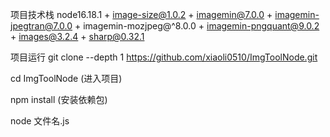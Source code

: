 项目技术栈
node16.18.1 + image-size@1.0.2 + imagemin@7.0.0 + imagemin-jpegtran@7.0.0 + imagemin-mozjpeg@^8.0.0 + imagemin-pngquant@9.0.2 + images@3.2.4 + sharp@0.32.1

项目运行
git clone --depth 1 https://github.com/xiaoli0510/ImgToolNode.git

cd ImgToolNode (进入项目)

npm install (安装依赖包)

node 文件名.js